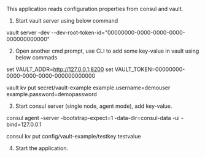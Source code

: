 This application reads configuration properties from consul and vault.

1.	Start vault server using below command

vault server -dev --dev-root-token-id="00000000-0000-0000-0000-000000000000"

2.	Open another cmd prompt, use CLI to add some key-value in vault using below commads

set VAULT_ADDR=http://127.0.0.1:8200
set VAULT_TOKEN=00000000-0000-0000-0000-000000000000

vault kv put secret/vault-example example.username=demouser example.password=demopassword

3.	Start consul server (single node, agent mode), add key-value.

consul agent -server -bootstrap-expect=1 -data-dir=consul-data -ui -bind=127.0.0.1

consul kv put config/vault-example/testkey testvalue

4.	Start the application.